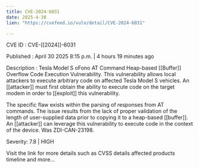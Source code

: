 ```yaml
---
title: CVE-2024-6031
date: 2025-4-30
lien: "https://cvefeed.io/vuln/detail/CVE-2024-6031"

---
```


CVE ID : CVE-[[2024]]-6031

Published :  April 30
2025
8:15 p.m. | 4 hours
19 minutes ago

Description : Tesla Model S oFono AT Command Heap-based  [[Buffer]] Overflow Code Execution Vulnerability. This vulnerability allows local attackers to execute arbitrary code on affected Tesla Model S vehicles. An  [[attacker]] must first obtain the ability to execute code on the target modem in order to  [[exploit]] this vulnerability.
 
The specific flaw exists within the parsing of responses from AT commands. The issue results from the lack of proper validation of the length of user-supplied data prior to copying it to a heap-based  [[buffer]]. An  [[attacker]] can leverage this vulnerability to execute code in the context of the device. Was ZDI-CAN-23198.

Severity: 7.8 | HIGH

Visit the link for more details
such as CVSS details
affected products
timeline
and more...
